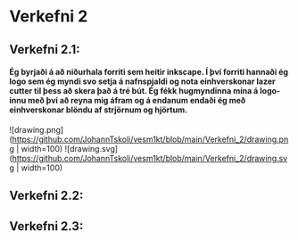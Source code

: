# Verkefni 2

## Verkefni 2.1:
#### Ég byrjaði á að niðurhala forriti sem heitir inkscape. Í því forriti hannaði ég logo sem ég myndi svo setja á nafnspjaldi og nota einhverskonar lazer cutter til þess að skera það á tré bút. Ég fékk hugmyndinna mína á logo-innu með því að reyna mig áfram og á endanum endaði ég með einhverskonar blöndu af strjörnum og hjörtum.
![drawing.png](https://github.com/JohannTskoli/vesm1kt/blob/main/Verkefni_2/drawing.png | width=100)
![drawing.svg](https://github.com/JohannTskoli/vesm1kt/blob/main/Verkefni_2/drawing.svg | width=100)
## Verkefni 2.2:


## Verkefni 2.3:
